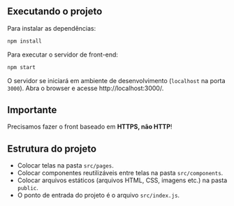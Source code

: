 ## Executando o projeto

Para instalar as dependências:
```bash
npm install
```

Para executar o servidor de front-end:
```bash
npm start
```

O servidor se iniciará em ambiente de desenvolvimento (`localhost` na porta `3000`). Abra o browser e acesse http://localhost:3000/.

## Importante
Precisamos fazer o front baseado em **HTTPS, não HTTP**!

## Estrutura do projeto
- Colocar telas na pasta `src/pages`.
- Colocar componentes reutilizáveis entre telas na pasta `src/components`.
- Colocar arquivos estáticos (arquivos HTML, CSS, imagens etc.) na pasta `public`.
- O ponto de entrada do projeto é o arquivo `src/index.js`.